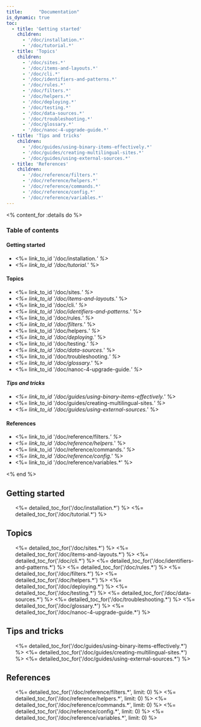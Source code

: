 ```yaml
---
title:      "Documentation"
is_dynamic: true
toc:
  - title: 'Getting started'
    children:
      - '/doc/installation.*'
      - '/doc/tutorial.*'
  - title: 'Topics'
    children:
      - '/doc/sites.*'
      - '/doc/items-and-layouts.*'
      - '/doc/cli.*'
      - '/doc/identifiers-and-patterns.*'
      - '/doc/rules.*'
      - '/doc/filters.*'
      - '/doc/helpers.*'
      - '/doc/deploying.*'
      - '/doc/testing.*'
      - '/doc/data-sources.*'
      - '/doc/troubleshooting.*'
      - '/doc/glossary.*'
      - '/doc/nanoc-4-upgrade-guide.*'
  - title: 'Tips and tricks'
    children:
      - '/doc/guides/using-binary-items-effectively.*'
      - '/doc/guides/creating-multilingual-sites.*'
      - '/doc/guides/using-external-sources.*'
  - title: 'References'
    children:
      - '/doc/reference/filters.*'
      - '/doc/reference/helpers.*'
      - '/doc/reference/commands.*'
      - '/doc/reference/config.*'
      - '/doc/reference/variables.*'
---
```


<% content_for :details do %>
	<h3>Table of contents</h3>
	<h4>Getting started</h4>
	<ul>
		<li><%= link_to_id '/doc/installation.*' %></li>
		<li><%= link_to_id '/doc/tutorial.*' %></li>
	</ul>
	<h4>Topics</h4>
	<ul>
		<li><%= link_to_id '/doc/sites.*' %></li>
		<li><%= link_to_id '/doc/items-and-layouts.*' %></li>
		<li><%= link_to_id '/doc/cli.*' %></li>
		<li><%= link_to_id '/doc/identifiers-and-patterns.*' %></li>
		<li><%= link_to_id '/doc/rules.*' %></li>
		<li><%= link_to_id '/doc/filters.*' %></li>
		<li><%= link_to_id '/doc/helpers.*' %></li>
		<li><%= link_to_id '/doc/deploying.*' %></li>
		<li><%= link_to_id '/doc/testing.*' %></li>
		<li><%= link_to_id '/doc/data-sources.*' %></li>
		<li><%= link_to_id '/doc/troubleshooting.*' %></li>
		<li><%= link_to_id '/doc/glossary.*' %></li>
		<li><%= link_to_id '/doc/nanoc-4-upgrade-guide.*' %></li>
	</ul>
	<h4>Tips and tricks</h4>
	<ul>
		<li><%= link_to_id '/doc/guides/using-binary-items-effectively.*' %></li>
		<li><%= link_to_id '/doc/guides/creating-multilingual-sites.*' %></li>
		<li><%= link_to_id '/doc/guides/using-external-sources.*' %></li>
	</ul>
	<h4>References</h4>
	<ul>
		<li><%= link_to_id '/doc/reference/filters.*' %></li>
		<li><%= link_to_id '/doc/reference/helpers.*' %></li>
		<li><%= link_to_id '/doc/reference/commands.*' %></li>
		<li><%= link_to_id '/doc/reference/config.*' %></li>
		<li><%= link_to_id '/doc/reference/variables.*' %></li>
	</ul>
<% end %>

Getting started
---------------

<ol class="toc big">
  <%= detailed_toc_for('/doc/installation.*') %>
  <%= detailed_toc_for('/doc/tutorial.*') %>
</ol>

Topics
------

<ol class="toc big">
  <%= detailed_toc_for('/doc/sites.*') %>
  <%= detailed_toc_for('/doc/items-and-layouts.*') %>
  <%= detailed_toc_for('/doc/cli.*') %>
  <%= detailed_toc_for('/doc/identifiers-and-patterns.*') %>
  <%= detailed_toc_for('/doc/rules.*') %>
  <%= detailed_toc_for('/doc/filters.*') %>
  <%= detailed_toc_for('/doc/helpers.*') %>
  <%= detailed_toc_for('/doc/deploying.*') %>
  <%= detailed_toc_for('/doc/testing.*') %>
  <%= detailed_toc_for('/doc/data-sources.*') %>
  <%= detailed_toc_for('/doc/troubleshooting.*') %>
  <%= detailed_toc_for('/doc/glossary.*') %>
  <%= detailed_toc_for('/doc/nanoc-4-upgrade-guide.*') %>
</ol>

Tips and tricks
---------------

<ol class="toc big">
  <%= detailed_toc_for('/doc/guides/using-binary-items-effectively.*') %>
  <%= detailed_toc_for('/doc/guides/creating-multilingual-sites.*') %>
  <%= detailed_toc_for('/doc/guides/using-external-sources.*') %>
</ol>

References
----------

<ol class="toc">
  <%= detailed_toc_for('/doc/reference/filters.*',   limit: 0) %>
  <%= detailed_toc_for('/doc/reference/helpers.*',   limit: 0) %>
  <%= detailed_toc_for('/doc/reference/commands.*',  limit: 0) %>
  <%= detailed_toc_for('/doc/reference/config.*',    limit: 0) %>
  <%= detailed_toc_for('/doc/reference/variables.*', limit: 0) %>
</ol>
